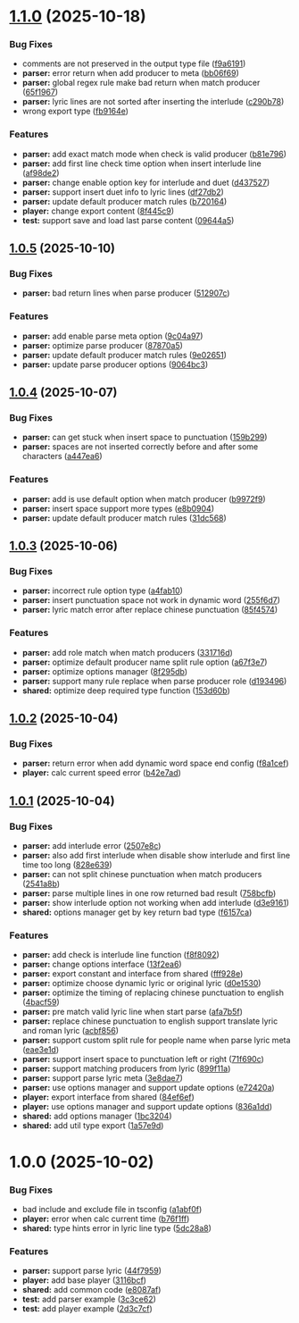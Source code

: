 # [1.1.0](https://github.com/folltoshe/music-lyric-utils/compare/v1.0.5...v1.1.0) (2025-10-18)


### Bug Fixes

* comments are not preserved in the output type file ([f9a6191](https://github.com/folltoshe/music-lyric-utils/commit/f9a61911e57f2b39083a1780c69f15e159100d25))
* **parser:** error return when add producer to meta ([bb06f69](https://github.com/folltoshe/music-lyric-utils/commit/bb06f69bae7eab95eb3b3374046fdbfaf02466aa))
* **parser:** global regex rule make bad return when match producer ([65f1967](https://github.com/folltoshe/music-lyric-utils/commit/65f1967bc2bbc98f5f357951013d196691dc20f1))
* **parser:** lyric lines are not sorted after inserting the interlude ([c290b78](https://github.com/folltoshe/music-lyric-utils/commit/c290b78497a505a9beea5c58d39eb5a848242a85))
* wrong export type ([fb9164e](https://github.com/folltoshe/music-lyric-utils/commit/fb9164e3b5bbae42e45d60fe4dd908bad0c283b0))


### Features

* **parser:** add exact match mode when check is valid producer ([b81e796](https://github.com/folltoshe/music-lyric-utils/commit/b81e796a4479691b593cb741154d346859a7e753))
* **parser:** add first line check time option when insert interlude line ([af98de2](https://github.com/folltoshe/music-lyric-utils/commit/af98de2740f98fdbbcd0807ef4e8e907a9f6486f))
* **parser:** change enable option key for interlude and duet ([d437527](https://github.com/folltoshe/music-lyric-utils/commit/d4375277086875670a92aa4e45598a97d5bf8ece))
* **parser:** support insert duet info to lyric lines ([df27db2](https://github.com/folltoshe/music-lyric-utils/commit/df27db2d3b2ce355699f77ff24721001bd064896))
* **parser:** update default producer match rules ([b720164](https://github.com/folltoshe/music-lyric-utils/commit/b720164b3759317d3711c97510c0ae7faa0a9941))
* **player:** change export content ([8f445c9](https://github.com/folltoshe/music-lyric-utils/commit/8f445c9bd44eb12f29732287de32d777a270f7f4))
* **test:** support save and load last parse content ([09644a5](https://github.com/folltoshe/music-lyric-utils/commit/09644a54bc26e38ae3a20daf439d9e2be76e49db))



## [1.0.5](https://github.com/folltoshe/music-lyric-utils/compare/v1.0.4...v1.0.5) (2025-10-10)


### Bug Fixes

* **parser:** bad return lines when parse producer ([512907c](https://github.com/folltoshe/music-lyric-utils/commit/512907c0ee34a2bf7b4168647418b1f40a4238fe))


### Features

* **parser:** add enable parse meta option ([9c04a97](https://github.com/folltoshe/music-lyric-utils/commit/9c04a97bfc70b27d66f95da73a446a379c3063dc))
* **parser:** optimize parse producer ([87870a5](https://github.com/folltoshe/music-lyric-utils/commit/87870a5319c08e6a9a91f8c4fac09115c5c43c33))
* **parser:** update default producer match rules ([9e02651](https://github.com/folltoshe/music-lyric-utils/commit/9e0265181efe9158f5cb8b68e967771b8369b4ea))
* **parser:** update parse producer options ([9064bc3](https://github.com/folltoshe/music-lyric-utils/commit/9064bc39cf4fc21bf9d58c73f8518fd46974b2ae))



## [1.0.4](https://github.com/folltoshe/music-lyric-utils/compare/v1.0.3...v1.0.4) (2025-10-07)


### Bug Fixes

* **parser:** can get stuck when insert space to punctuation ([159b299](https://github.com/folltoshe/music-lyric-utils/commit/159b29964b8c30d7dcff221ccd40e0b74f95db25))
* **parser:** spaces are not inserted correctly before and after some characters ([a447ea6](https://github.com/folltoshe/music-lyric-utils/commit/a447ea6b59ab7551a15a44c63d6698d58f82c878))


### Features

* **parser:** add is use default option when match producer ([b9972f9](https://github.com/folltoshe/music-lyric-utils/commit/b9972f9ab67a42017bd875bfe478a95b98fecb91))
* **parser:** insert space support more types ([e8b0904](https://github.com/folltoshe/music-lyric-utils/commit/e8b090425bc5e169fe09ab78bea8edef9f585f52))
* **parser:** update default producer match rules ([31dc568](https://github.com/folltoshe/music-lyric-utils/commit/31dc568c1e7c2d1d278ccf2de3267a24c5589b03))



## [1.0.3](https://github.com/folltoshe/music-lyric-utils/compare/v1.0.2...v1.0.3) (2025-10-06)


### Bug Fixes

* **parser:** incorrect rule option type ([a4fab10](https://github.com/folltoshe/music-lyric-utils/commit/a4fab1068e7bcd5a898b2bfc0c118c5496b4abe1))
* **parser:** insert punctuation space not work in dynamic word ([255f6d7](https://github.com/folltoshe/music-lyric-utils/commit/255f6d72e421632fa687600e89f6ca69d8e9639a))
* **parser:** lyric match error after replace chinese punctuation ([85f4574](https://github.com/folltoshe/music-lyric-utils/commit/85f457441efba6226705879fec79e336eadf6c4a))


### Features

* **parser:** add role match when match producers ([331716d](https://github.com/folltoshe/music-lyric-utils/commit/331716d9786c35b8b26097b9001d49e846e18fa7))
* **parser:** optimize default producer name split rule option ([a67f3e7](https://github.com/folltoshe/music-lyric-utils/commit/a67f3e75b1b62774b1c1b5966742b0b134746474))
* **parser:** optimize options manager ([8f295db](https://github.com/folltoshe/music-lyric-utils/commit/8f295db03b5e6076852724c9cc2215275d81dd0c))
* **parser:** support many rule replace when parse producer role ([d193496](https://github.com/folltoshe/music-lyric-utils/commit/d193496165940d30d5c34a5077c8f3fa38014240))
* **shared:** optimize deep required type function ([153d60b](https://github.com/folltoshe/music-lyric-utils/commit/153d60bad03f879bca7d9754d48c0af792dabeef))



## [1.0.2](https://github.com/folltoshe/music-lyric-utils/compare/v1.0.1...v1.0.2) (2025-10-04)


### Bug Fixes

* **parser:** return error when add dynamic word space end config ([f8a1cef](https://github.com/folltoshe/music-lyric-utils/commit/f8a1cef89c27cb1035f90b58dd132a9917f41a4e))
* **player:** calc current speed error ([b42e7ad](https://github.com/folltoshe/music-lyric-utils/commit/b42e7ad3a7ff01768536528218e212f4da8b59e3))



## [1.0.1](https://github.com/folltoshe/music-lyric-utils/compare/v1.0.0...v1.0.1) (2025-10-04)


### Bug Fixes

* **parser:** add interlude error ([2507e8c](https://github.com/folltoshe/music-lyric-utils/commit/2507e8c78a766375f4b54d41d3c1cab916d291b4))
* **parser:** also add first interlude when disable show interlude and first line time too long ([828e639](https://github.com/folltoshe/music-lyric-utils/commit/828e639879c1583bacd739dd64d6ac372106f669))
* **parser:** can not split chinese punctuation when match producers ([2541a8b](https://github.com/folltoshe/music-lyric-utils/commit/2541a8b7fa3f116de1f11243158af6bfae2aa680))
* **parser:** parse multiple lines in one row returned bad result ([758bcfb](https://github.com/folltoshe/music-lyric-utils/commit/758bcfb9cadfb29b5f1910e63a31f89b5152877c))
* **parser:** show interlude option not working when add interlude ([d3e9161](https://github.com/folltoshe/music-lyric-utils/commit/d3e9161582d715e6220794cc8efe6ee1fac697c7))
* **shared:** options manager get by key return bad type ([f6157ca](https://github.com/folltoshe/music-lyric-utils/commit/f6157ca20374ca12162e058b2dd5119bbcbee27e))


### Features

* **parser:** add check is interlude line function ([f8f8092](https://github.com/folltoshe/music-lyric-utils/commit/f8f8092a8ce34e539b1e8c2e9a1d1f591edf2485))
* **parser:** change options interface ([13f2ea6](https://github.com/folltoshe/music-lyric-utils/commit/13f2ea6f03be9693f70368647a8e27a394dd71f4))
* **parser:** export constant and interface from shared ([fff928e](https://github.com/folltoshe/music-lyric-utils/commit/fff928e57332d422de94af3ed06349cf6b5a7809))
* **parser:** optimize choose dynamic lyric or original lyric ([d0e1530](https://github.com/folltoshe/music-lyric-utils/commit/d0e15307045492fa1c956cfb049b5897f23d2d50))
* **parser:** optimize the timing of replacing chinese punctuation to english ([4bacf59](https://github.com/folltoshe/music-lyric-utils/commit/4bacf592b9b5b405d13f0292adffce4f703be994))
* **parser:** pre match valid lyric line when start parse ([afa7b5f](https://github.com/folltoshe/music-lyric-utils/commit/afa7b5fb79f7140ccca6bd6f5852254670c64927))
* **parser:** replace chinese punctuation to english support translate lyric and roman lyric ([acbf856](https://github.com/folltoshe/music-lyric-utils/commit/acbf8563f2c992bb709a8b9c2cf931ac10071721))
* **parser:** support custom split rule for people name when parse lyric meta ([eae3e1d](https://github.com/folltoshe/music-lyric-utils/commit/eae3e1d648770b1de5ff4a4d00c05b3f433abfac))
* **parser:** support insert space to punctuation left or right ([71f690c](https://github.com/folltoshe/music-lyric-utils/commit/71f690cb33c0e8b5e340c9ca6e365e6299fa3140))
* **parser:** support matching producers from lyric ([899f11a](https://github.com/folltoshe/music-lyric-utils/commit/899f11aa851a96ff2c1605a9e6fb48de780ceae7))
* **parser:** support parse lyric meta ([3e8dae7](https://github.com/folltoshe/music-lyric-utils/commit/3e8dae7b41553225b851ed844c7821a9fde1d3d7))
* **parser:** use options manager and support update options ([e72420a](https://github.com/folltoshe/music-lyric-utils/commit/e72420ae442bb92a97d51fd43279042d7599342e))
* **player:** export interface from shared ([84ef6ef](https://github.com/folltoshe/music-lyric-utils/commit/84ef6ef275d7645ff309392b1d7dbf875ed7e792))
* **player:** use options manager and support update options ([836a1dd](https://github.com/folltoshe/music-lyric-utils/commit/836a1dd88bef8f250196e7723eeb3165707737db))
* **shared:** add options manager ([1bc3204](https://github.com/folltoshe/music-lyric-utils/commit/1bc32047a066eef34143d9171da9e00a61ed9341))
* **shared:** add util type export ([1a57e9d](https://github.com/folltoshe/music-lyric-utils/commit/1a57e9dc4ce8622780d3eeea28bd301cc74eb0e2))



# 1.0.0 (2025-10-02)


### Bug Fixes

* bad include and exclude file in tsconfig ([a1abf0f](https://github.com/folltoshe/music-lyric-utils/commit/a1abf0f58468fe555e6bf0a3adefb4ba9cb579a5))
* **player:** error when calc current time ([b76f1ff](https://github.com/folltoshe/music-lyric-utils/commit/b76f1ff759f777aa508d4e58baa39ff5e1c8b79e))
* **shared:** type hints error in lyric line type ([5dc28a8](https://github.com/folltoshe/music-lyric-utils/commit/5dc28a8728dde6e47e2bfd254dd351ead6f23916))


### Features

* **parser:** support parse lyric ([44f7959](https://github.com/folltoshe/music-lyric-utils/commit/44f7959ef8c353ec2987a287a72f75c7706e6e17))
* **player:** add base player ([3116bcf](https://github.com/folltoshe/music-lyric-utils/commit/3116bcf75b29fd90cf1388f74816c8aa8789153e))
* **shared:** add common code ([e8087af](https://github.com/folltoshe/music-lyric-utils/commit/e8087af022efe720a8296e400f407ac53eeb1e58))
* **test:** add parser example ([3c3ce62](https://github.com/folltoshe/music-lyric-utils/commit/3c3ce62664afd2bd25e50e0b71c04deb62b6491e))
* **test:** add player example ([2d3c7cf](https://github.com/folltoshe/music-lyric-utils/commit/2d3c7cfe89411c3580021b02a56bfdc46768a924))



